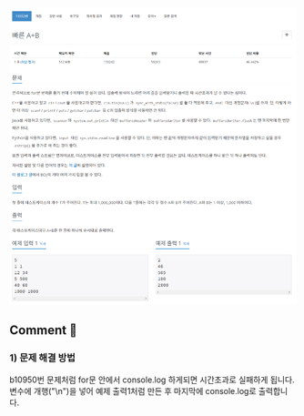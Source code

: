 ![](../images/b15552.png)

## Comment 🤞

### 1) 문제 해결 방법
b10950번 문제처럼 for문 안에서 console.log 하게되면 시간초과로 실패하게 됩니다. 변수에 개행("\n")을 넣어 예제 출력1처럼 만든 후 마지막에 console.log로 출력합니다. 
